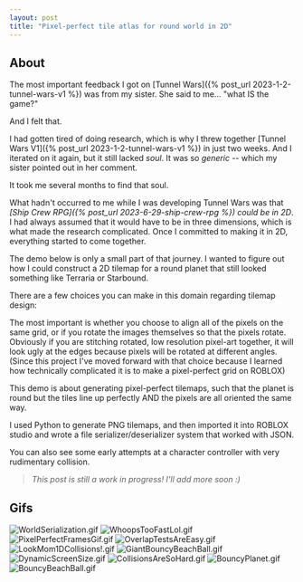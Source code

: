 ```yaml
---
layout: post
title: "Pixel-perfect tile atlas for round world in 2D"
---
```


## About

The most important feedback I got on [Tunnel Wars]({% post_url 2023-1-2-tunnel-wars-v1 %}) was from my sister. She said to me... "what IS the game?"

And I felt that.

I had gotten tired of doing research, which is why I threw together [Tunnel Wars V1]({% post_url 2023-1-2-tunnel-wars-v1 %}) in just two weeks. And I iterated on it again, but it still lacked *soul*. It was so *generic* -- which my sister pointed out in her comment.

It took me several months to find that soul.

What hadn't occurred to me while I was developing Tunnel Wars was that *[Ship Crew RPG]({% post_url 2023-6-29-ship-crew-rpg %}) could be in 2D*. I had always assumed that it would have to be in three dimensions, which is what made the research complicated. Once I committed to making it in 2D, everything started to come together.

The demo below is only a small part of that journey. I wanted to figure out how I could construct a 2D tilemap for a round planet that still looked something like Terraria or Starbound.

There are a few choices you can make in this domain regarding tilemap design:

The most important is whether you choose to align all of the pixels on the same grid, or if you rotate the images themselves so that the pixels rotate. Obviously if you are stitching rotated, low resolution pixel-art together, it will look ugly at the edges because pixels will be rotated at different angles. (Since this project I've moved forward with that choice because I learned how technically complicated it is to make a pixel-perfect grid on ROBLOX)

This demo is about generating pixel-perfect tilemaps, such that the planet is round but the tiles line up perfectly AND the pixels are all oriented the same way. 

I used Python to generate PNG tilemaps, and then imported it into ROBLOX studio and wrote a file serializer/deserializer system that worked with JSON. 

You can also see some early attempts at a character controller with very rudimentary collision.

> _This post is still a work in progress! I'll add more soon :)_

## Gifs

![WorldSerialization.gif](https://drive.google.com/uc?id=1XFUlkxPZ69JTIuDE6WVZMuYjNl5l-okh&export=download)
![WhoopsTooFastLol.gif](https://drive.google.com/uc?id=1E5t3ib6xavmeWuJgvOb9oz3KsOcFK256&export=download)
![PixelPerfectFramesGif.gif](https://drive.google.com/uc?id=17Pej9uQh5ykwWsnPq6dbdIHpICIwOx8P&export=download)
![OverlapTestsAreEasy.gif](https://drive.google.com/uc?id=1cew6lW27gMrPR1A7gPT0CF59iMYx7bD-&export=download)
![LookMom1DCollisions!.gif](https://drive.google.com/uc?id=1WXlfN26wby-wWQIc6Z93lJyWsQPi79G1&export=download)
![GiantBouncyBeachBall.gif](https://drive.google.com/uc?id=1g4qO9rNlHAhcC1JACJ008YCDSov7073t&export=download)
![DynamicScreenSize.gif](https://drive.google.com/uc?id=1POaG-GYYWpq7ykUIF_psX8fst6ut6btw&export=download)
![CollisionsAreSoHard.gif](https://drive.google.com/uc?id=1590_KJOER-5ENJoZ31egH5W6ZJKd2OEV&export=download)
![BouncyPlanet.gif](https://drive.google.com/uc?id=1t-gUjJDkhYTdkOzhFZtg9t7efapWnaB2&export=download)
![BouncyBeachBall.gif](https://drive.google.com/uc?id=11hVcrMu1A8rOI8gCM-EaS49W4wrFidCT&export=download)
